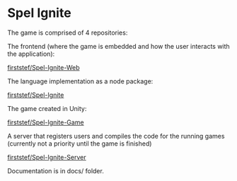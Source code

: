 # Spel Ignite

The game is comprised of 4 repositories:

The frontend (where the game is embedded and how the user interacts with the application):

[firststef/Spel-Ignite-Web](https://github.com/firststef/Spel-Ignite-Web)

The language implementation as a node package:

[firststef/Spel-Ignite](https://github.com/firststef/Spel-Ignite)

The game created in Unity:

[firststef/Spel-Ignite-Game](https://github.com/firststef/Spel-Ignite-Game)

A server that registers users and compiles the code for the running games (currently not a priority until the game is finished)

[firststef/Spel-Ignite-Server](https://github.com/firststef/Spel-Ignite-Server)

Documentation is in docs/ folder.
